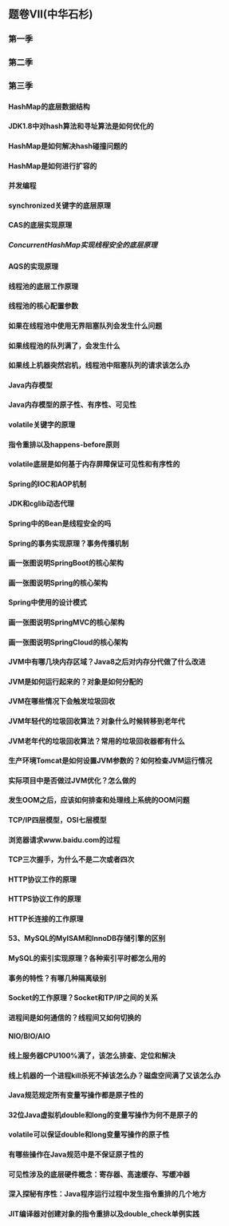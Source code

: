 ## 题卷VII(中华石杉)


### 第一季


### 第二季


### 第三季


#### HashMap的底层数据结构


#### JDK1.8中对hash算法和寻址算法是如何优化的


#### HashMap是如何解决hash碰撞问题的


#### HashMap是如何进行扩容的


#### 并发编程


#### synchronized关键字的底层原理


#### CAS的底层实现原理


##### ConcurrentHashMap实现线程安全的底层原理


#### AQS的实现原理


#### 线程池的底层工作原理


#### 线程池的核心配置参数


#### 如果在线程池中使用无界阻塞队列会发生什么问题


#### 如果线程池的队列满了，会发生什么


#### 如果线上机器突然宕机，线程池中阻塞队列的请求该怎么办


#### Java内存模型


#### Java内存模型的原子性、有序性、可见性


#### volatile关键字的原理


#### 指令重排以及happens-before原则


#### volatile底层是如何基于内存屏障保证可见性和有序性的


#### Spring的IOC和AOP机制


#### JDK和cglib动态代理


#### Spring中的Bean是线程安全的吗


#### Spring的事务实现原理？事务传播机制


#### 画一张图说明SpringBoot的核心架构


#### 画一张图说明Spring的核心架构


#### Spring中使用的设计模式


#### 画一张图说明SpringMVC的核心架构


#### 画一张图说明SpringCloud的核心架构


#### JVM中有哪几块内存区域？Java8之后对内存分代做了什么改进


#### JVM是如何运行起来的？对象是如何分配的


#### JVM在哪些情况下会触发垃圾回收


#### JVM年轻代的垃圾回收算法？对象什么时候转移到老年代


#### JVM老年代的垃圾回收算法？常用的垃圾回收器都有什么


#### 生产环境Tomcat是如何设置JVM参数的？如何检查JVM运行情况


#### 实际项目中是否做过JVM优化？怎么做的


#### 发生OOM之后，应该如何排查和处理线上系统的OOM问题


#### TCP/IP四层模型，OSI七层模型


#### 浏览器请求www.baidu.com的过程


#### TCP三次握手，为什么不是二次或者四次


#### HTTP协议工作的原理


#### HTTPS协议工作的原理


#### HTTP长连接的工作原理


#### 53、MySQL的MyISAM和InnoDB存储引擎的区别


#### MySQL的索引实现原理？各种索引平时都怎么用的


#### 事务的特性？有哪几种隔离级别


#### Socket的工作原理？Socket和TP/IP之间的关系


#### 进程间是如何通信的？线程间又如何切换的


#### NIO/BIO/AIO


#### 线上服务器CPU100%满了，该怎么排查、定位和解决


#### 线上机器的一个进程kill杀死不掉该怎么办？磁盘空间满了又该怎么办


#### Java规范规定所有变量写操作都是原子性的


#### 32位Java虚拟机double和long的变量写操作为何不是原子的


#### volatile可以保证double和long变量写操作的原子性


#### 有哪些操作在Java规范中是不保证原子性的


#### 可见性涉及的底层硬件概念：寄存器、高速缓存、写缓冲器


#### 深入探秘有序性：Java程序运行过程中发生指令重排的几个地方


#### JIT编译器对创建对象的指令重排以及double_check单例实践
















